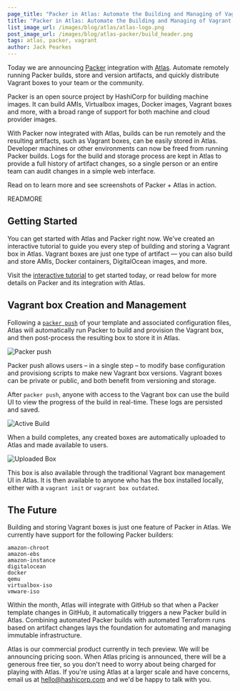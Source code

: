 ```yaml
---
page_title: "Packer in Atlas: Automate the Building and Managing of Vagrant Boxes and Machine Images"
title: "Packer in Atlas: Automate the Building and Managing of Vagrant Boxes and Machine Images"
list_image_url: /images/blog/atlas/atlas-logo.png
post_image_url: /images/blog/atlas-packer/build_header.png
tags: atlas, packer, vagrant
author: Jack Pearkes
---
```


Today we are announcing [Packer](https://packer.io) integration
with [Atlas](https://atlas.hashicorp.com/?utm_source=Packer-Atlas).
Automate remotely running Packer builds,
store and version artifacts, and quickly distribute
Vagrant boxes to your team or the community.

Packer is an open source project by HashiCorp for building machine images.
It can build AMIs, Virtualbox images, Docker images, Vagrant boxes and
more, with a broad range of support for both machine and cloud provider images.

With Packer now integrated with Atlas, builds can be run remotely and the
resulting artifacts, such as Vagrant boxes, can be easily stored in Atlas.
Developer machines or other environments can now be freed from running Packer builds.
Logs for the build and storage process are kept in Atlas to provide a full history
of artifact changes, so a single person or an entire team can audit changes in a
simple web interface.

Read on to learn more and see screenshots of Packer + Atlas in action.

READMORE

## Getting Started

You can get started with Atlas and Packer right now. We've created
an interactive tutorial to guide you every step of building and storing
a Vagrant box in Atlas. Vagrant boxes are just one type of artifact — you can
also build and store AMIs, Docker containers, DigitalOcean images, and more.

Visit the [interactive tutorial](https://atlas.hashicorp.com/tutorial/packer-vagrant?utm_source=Packer-Atlas)
to get started today, or read below for more details on Packer and
its integration with Atlas.

## Vagrant box Creation and Management

Following a [`packer push`](https://www.packer.io/docs/command-line/push.html)
of your template and associated configuration files,
Atlas will automatically run Packer to build and provision the Vagrant box, and then
post-process the resulting box to store it in Atlas.

![Packer push](images/blog/atlas-packer/packer_push.png)

Packer push allows users – in a single step – to modify base configuration
and provisiong scripts to make new Vagrant box versions. Vagrant boxes can be
private or public, and both benefit from versioning and storage.

After `packer push`, anyone with access to the Vagrant box can use the build UI
to view the progress of the build in real-time. These logs are persisted
and saved.

![Active Build](/images/blog/atlas-packer/build_header.png)

When a build completes, any created boxes are automatically uploaded
to Atlas and made available to users.

![Uploaded Box](/images/blog/atlas-packer/uploaded_box.png)

This box is also available through the traditional Vagrant box management
UI in Atlas. It is then available to anyone who has the box installed locally,
either with a `vagrant init` or `vagrant box outdated`.

## The Future

Building and storing Vagrant boxes is just one feature of Packer in Atlas.
We currently have support for the following Packer builders:

    amazon-chroot
    amazon-ebs
    amazon-instance
    digitalocean
    docker
    qemu
    virtualbox-iso
    vmware-iso

Within the month, Atlas will integrate with GitHub so that when a Packer
template changes in GitHub, it automatically triggers a new Packer build in
Atlas. Combining automated Packer builds with automated Terraform runs based
on artifact changes lays the foundation for automating and managing
immutable infrastructure.

Atlas is our commercial product currently in tech preview. We will be
announcing pricing soon. When Atlas pricing is announced, there will be
a generous free tier, so you don't need to worry about being charged for
playing with Atlas. If you're using Atlas at a larger scale and have concerns,
email us at
<a href="mailto:hello@hashicorp.com">hello@hashicorp.com</a> and we'd
be happy to talk with you.
